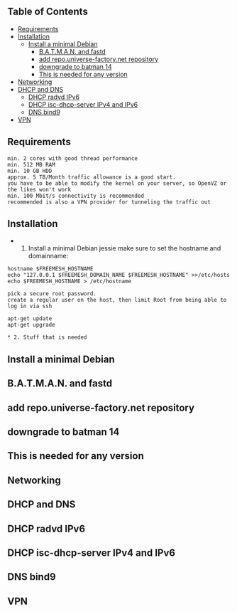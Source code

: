 
## Table of Contents

* [Requirements](#requirements)
* [Installation](#installation)
  * [Install a minimal Debian](#install-a-minimal-debian)
    * [B.A.T.M.A.N. and fastd](#b.a.t.m.a.n.-and-fastd)
    * [add repo.universe-factory.net repository](#add-repo.universe-factory.net-repository)
    * [downgrade to batman 14](#downgrade-to-batman-14)
    * [This is needed for any version](#this-is-needed-for-any-version)
* [Networking](#networking)
* [DHCP and DNS](#dhcp-and-dns)
  * [DHCP radvd IPv6](#dhcp-radvd-ipv6)
  * [DHCP isc-dhcp-server IPv4 and IPv6](#dhcp-isc-dhcp-server-ipv4-and-ipv6)
  * [DNS bind9](#dns-bind9)
* [VPN](#vpn)

## Requirements
    min. 2 cores with good thread performance
    min. 512 MB RAM
    min. 10 GB HDD
    approx. 5 TB/Month traffic allowance is a good start.
    you have to be able to modify the kernel on your server, so OpenVZ or the likes won't work
    min. 100 Mbit/s connectivity is recommended
    recommended is also a VPN provider for tunneling the traffic out

## Installation
   * 1. Install a minimal Debian jessie
    make sure to set the hostname and domainname:
    
    hostname $FREEMESH_HOSTNAME
    echo "127.0.0.1 $FREEMESH_DOMAIN_NAME $FREEMESH_HOSTNAME" >>/etc/hosts
    echo $FREEMESH_HOSTNAME > /etc/hostname

    pick a secure root password.
    create a regular user on the host, then limit Root from being able to log in via ssh
    
    apt-get update
    apt-get upgrade
    
    * 2. Stuff that is needed
   
    
## Install a minimal Debian

## B.A.T.M.A.N. and fastd

## add repo.universe-factory.net repository

## downgrade to batman 14

## This is needed for any version

## Networking

## DHCP and DNS

## DHCP radvd IPv6

## DHCP isc-dhcp-server IPv4 and IPv6

## DNS bind9

## VPN
